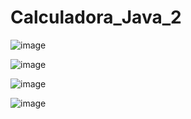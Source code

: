# Calculadora_Java_2

![image](https://github.com/EribaldoOliveira/Calculadora_Java_2/assets/114995774/c2914ad8-e2b1-4474-80ef-615266689fc0)

![image](https://github.com/EribaldoOliveira/Calculadora_Java_2/assets/114995774/14931d31-51c5-4fd7-91d8-3a3735791110)

![image](https://github.com/EribaldoOliveira/Calculadora_Java_2/assets/114995774/9be8fc12-e5b3-4c57-8cc7-3ed29cc7bc98)

![image](https://github.com/EribaldoOliveira/Calculadora_Java_2/assets/114995774/545ea3cc-9ded-4793-a5ac-9fdf1e798655)



